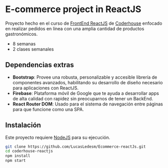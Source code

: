 # E-commerce project in ReactJS

Proyecto hecho en el curso de [FrontEnd ReactJS](https://www.coderhouse.com/online/reactjs) de [Coderhouse](https://www.coderhouse.com) enfocado en realizar pedidos en línea con una amplia cantidad de productos gastronómicos.

- 8 semanas
- 2 clases semanales


## Dependencias extras

- **Bootstrap**: Provee una robusta, personalizable y accesible librería de componentes avanzados, habilitando su desarrollo de diseño necesario para aplicaciones con ReactJS.
- **Firebase**: Plataforma móvil de Google que te ayuda a desarrollar apps de alta calidad con rapidez sin preocuparnos de tener un BackEnd.
- **React Router DOM**: Usado para el sistema de navegación entre páginas para que funcione como una SPA.

## Instalación

Este proyecto requiere [NodeJS](https://nodejs.org/) para su ejecución.

```bash
git clone https://github.com/LucasLedesm/Ecommerce-reactJs.git
cd coderhouse-reactjs
npm install
npm start
```